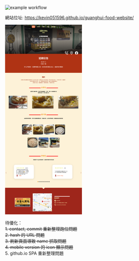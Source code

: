 ![example workflow](https://github.com/Kevin051596/guanghui-food-website/actions/workflows/main.yml/badge.svg)

網站位址: https://kevin051596.github.io/guanghui-food-website/  

<img src="https://github.com/Kevin051596/guanghui-food-website/blob/main/%E5%85%89%E6%85%A7%E6%B0%B4%E7%85%8E%E5%8C%85(%E6%A2%A7%E6%A3%B2%E5%BA%97).png?raw=true" width="50%" height="50%"/>

待優化：  
    ~~1. contact, commit 重新整理跑位問題~~  
    ~~2. hash 的 URL 問題~~  
    ~~3. 刷新頁面導致 name 抓取問題~~   
    ~~4. mobile version 的 icon 顯示問題~~  
    5. github.io SPA 重新整理問題  
